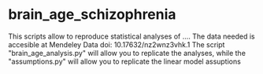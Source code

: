 # brain_age_schizophrenia
This scripts allow to reproduce statistical analyses of .... 
The data needed is accesible at Mendeley Data doi: 10.17632/nz2wnz3vhk.1
The script "brain_age_analysis.py" will allow you to replicate the analyses, while 
the "assumptions.py" will allow you to replicate the linear model assuptions
